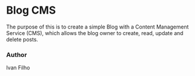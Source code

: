 # Blog CMS

The purpose of this is to create a simple Blog with a Content Management Service (CMS), which allows the blog owner to create, read, update and delete posts.

### Author
Ivan Filho
